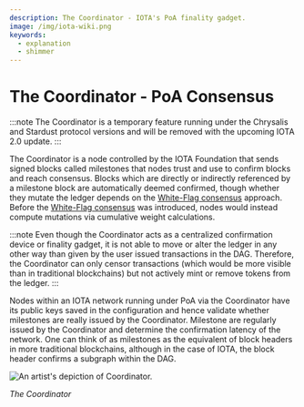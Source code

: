 ```yaml
---
description: The Coordinator - IOTA's PoA finality gadget.
image: /img/iota-wiki.png
keywords:
  - explanation
  - shimmer
---
```


# The Coordinator - PoA Consensus

:::note
The Coordinator is a temporary feature running under the Chrysalis and Stardust protocol versions
and will be removed with the upcoming IOTA 2.0 update.
:::

The Coordinator is a node controlled by the IOTA Foundation that sends signed blocks called milestones that nodes trust
and use to confirm blocks and reach consensus. Blocks which are directly or indirectly referenced by a milestone block
are automatically deemed confirmed, though whether they mutate the ledger depends on the [White-Flag consensus](/learn/protocols/chrysalis/core-concepts/white-flag-consensus)
approach. Before the [White-Flag consensus](/learn/protocols/chrysalis/core-concepts/white-flag-consensus) was introduced, nodes would instead compute mutations via cumulative weight
calculations.

:::note
Even though the Coordinator acts as a centralized confirmation device or finality gadget, it is not able to move or
alter the ledger in any other way than given by the user issued transactions in the DAG. Therefore, the Coordinator
can only censor transactions (which would be more visible than in traditional blockchains) but not actively mint or
remove tokens from the ledger.
:::

Nodes within an IOTA network running under PoA via the Coordinator have its public keys saved in the configuration and
hence validate whether milestones are really issued by the Coordinator. Milestone are regularly issued by the
Coordinator and determine the confirmation latency of the network. One can think of as milestones as the equivalent of
block headers in more traditional blockchains, although in the case of IOTA, the block header confirms a subgraph within
the DAG.

![An artist's depiction of Coordinator.](/img/learn/milestones.gif 'Click to see the full-sized image.')

_The Coordinator_
